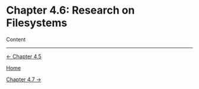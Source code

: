 # Chapter 4.6: Research on Filesystems

Content

---

[← Chapter 4.5](Chapter%204%20%208f265.md)

[Home](../../AiredDev%20b02d5/Notes%20on%20M%2061e3e.md)

[Chapter 4.7 →](Chapter%204%20%20b14ff.md)